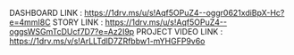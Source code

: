 DASHBOARD LINK : https://1drv.ms/u/s!Aqf5OPuZ4--oggr0621xdiBpX-Hc?e=4mmI8C
STORY LINK : https://1drv.ms/u/s!Aqf5OPuZ4--oggsWSGmTcDUcf7D7?e=Az2I9p
PROJECT VIDEO LINK : https://1drv.ms/v/s!ArLLTdlD7ZRfbbw1-mYHGFP9v6o

